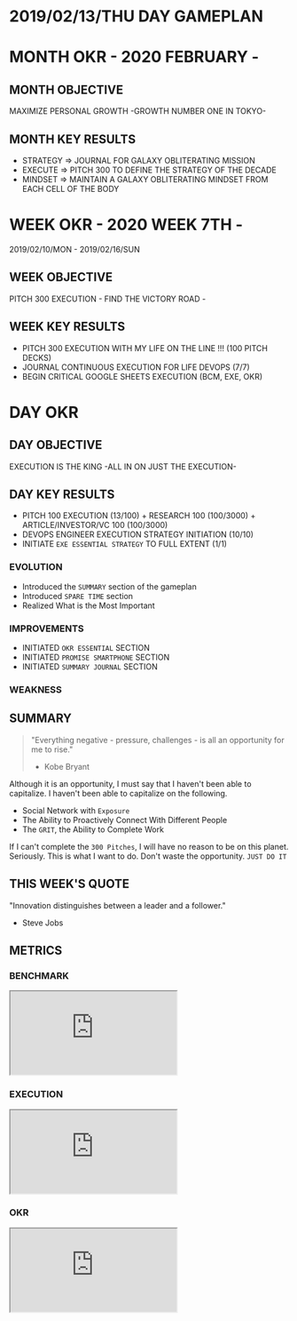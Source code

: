 # 2019/02/13/THU DAY GAMEPLAN

# MONTH OKR - 2020 FEBRUARY -

## MONTH OBJECTIVE

MAXIMIZE PERSONAL GROWTH -GROWTH NUMBER ONE IN TOKYO-

## MONTH KEY RESULTS

- STRATEGY => JOURNAL FOR GALAXY OBLITERATING MISSION
- EXECUTE => PITCH 300 TO DEFINE THE STRATEGY OF THE DECADE
- MINDSET => MAINTAIN A GALAXY OBLITERATING MINDSET FROM EACH CELL OF THE BODY

# WEEK OKR - 2020 WEEK 7TH -

2019/02/10/MON - 2019/02/16/SUN

## WEEK OBJECTIVE

PITCH 300 EXECUTION - FIND THE VICTORY ROAD -

## WEEK KEY RESULTS

- PITCH 300 EXECUTION WITH MY LIFE ON THE LINE !!! (100 PITCH DECKS)
- JOURNAL CONTINUOUS EXECUTION FOR LIFE DEVOPS (7/7)
- BEGIN CRITICAL GOOGLE SHEETS EXECUTION (BCM, EXE, OKR)

# DAY OKR

## DAY OBJECTIVE

EXECUTION IS THE KING -ALL IN ON JUST THE EXECUTION-

## DAY KEY RESULTS

- PITCH 100 EXECUTION (13/100) + RESEARCH 100 (100/3000) + ARTICLE/INVESTOR/VC 100 (100/3000)
- DEVOPS ENGINEER EXECUTION STRATEGY INITIATION (10/10)
- INITIATE `EXE ESSENTIAL STRATEGY` TO FULL EXTENT (1/1)

### EVOLUTION

- Introduced the `SUMMARY` section of the gameplan
- Introduced `SPARE TIME` section
- Realized What is the Most Important

### IMPROVEMENTS

- INITIATED `OKR ESSENTIAL` SECTION
- INITIATED `PROMISE SMARTPHONE` SECTION
- INITIATED `SUMMARY JOURNAL` SECTION

### WEAKNESS

## SUMMARY

> "Everything negative - pressure, challenges - is all an opportunity for me to rise."
>
> - Kobe Bryant

Although it is an opportunity, I must say that I haven't been able to capitalize.
I haven't been able to capitalize on the following.

- Social Network with `Exposure`
- The Ability to Proactively Connect With Different People
- The `GRIT`, the Ability to Complete Work

If I can't complete the `300 Pitches`, I will have no reason to be on this planet.
Seriously.
This is what I want to do.
Don't waste the opportunity.
`JUST DO IT`

## THIS WEEK'S QUOTE

"Innovation distinguishes between a leader and a follower."

- Steve Jobs

## METRICS

### BENCHMARK

<div class="responsive-iframe">
<iframe src="https://docs.google.com/spreadsheets/d/e/2PACX-1vTpPWIAMTPfc-oKNewk1rz-IaLbIaBbYkntFbdDdH0vzeTMDLjzjPofa-U7Oq78bC5yWef3IJIJLQTt/pubchart?oid=769092142&amp;format=image"></iframe>
</div>

### EXECUTION

<div class="responsive-iframe">
<iframe src="https://docs.google.com/spreadsheets/d/e/2PACX-1vSuOkMBga9caCj_-s5lCUpKAm_g709LCRHKXl1jlhRcQzJAA9hV7hijS-_kirwCgAH63fAOkKQ7a2PU/pubchart?oid=2109237086&amp;format=image"></iframe>
</div>

### OKR

<div class="responsive-iframe">
<iframe src="https://docs.google.com/spreadsheets/d/e/2PACX-1vQaIxVOhcTO9eL02wk2MaBiuWaxTblpsRkyjCjXV1HvozE_RHMsvMucpmmnw-PLkoBHvXUwpe_GHjNU/pubchart?oid=2109237086&amp;format=image"></iframe>
</div>
